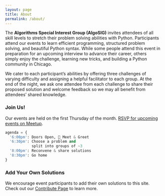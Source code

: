 ```yaml
---
layout: page
title: About
permalink: /about/
---
```


The **Algorithms Special Interest Group (AlgoSIG)** invites attendees of all skill levels to stretch their problem solving abilities with Python. Participants attend our events to learn efficient programming, structured problem solving, and beautiful Python syntax. While some people attend this event in preparation for an upcoming interview to advance their career, others simply enjoy the challenge, learning new tricks, and building a Python community in Chicago.

We cater to each participant’s abilities by offering three challenges of varying difficulty and assigning a helpful facilitator to each group. At the end of the night, we ask one attendee from each challenge to share their proposed solution and welcome feedback so we may all benefit from attendees’ shared knowledge.

### Join Us!

Our events are held on the first Thursday of the month. [RSVP for upcoming events on Meetup](https://www.meetup.com/_ChiPy_/events).

```python
agenda = {
  '6:00pm': Doors Open, 🍕 Meet & Greet
  '6:30pm': Choose a problem and
            split into groups of ~3
  '8:00pm': Reconvene & share solutions
  '8:30pm': Go home
}
```

### Add Your Own Solutions

We encourage event participants to add their own solutions to this site. Check out our <a href="{{ 'contribute' | relative_url }}">Contribute Page</a> to learn more.
